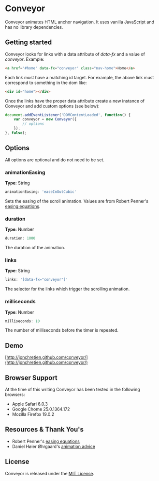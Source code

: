#  Conveyor

Conveyor animates HTML anchor navigation. It uses vanilla JavaScript and has no library dependencies.

## Getting started

Conveyor looks for links with a data attribute of _data-fx_ and a value of _conveyor_. Example:

``` html
<a href="#home" data-fx="conveyor" class="nav-home">Home</a>
```

Each link must have a matching id target. For example, the above link must correspond to something in the dom like:
``` html
<div id="home"></div>
```

Once the links have the proper data attribute create a new instance of Conveyor and add custom options (see below):

``` js
document.addEventListener('DOMContentLoaded', function() {
    var conveyor = new Conveyor({
        // options
    });
}, false);
```

## Options

All options are optional and do not need to be set.

### animationEasing

**Type:** String

``` js
animationEasing: 'easeInOutCubic'
```

Sets the easing of the scroll animation. Values are from Robert Penner's [easing equations](http://www.robertpenner.com/easing/).

### duration

**Type:** Number

``` js
duration: 1000
```

The duration of the animation.

### links

**Type:** String

``` js
links: '[data-fx="conveyor"]'
```

The selector for the links which trigger the scrolling animation.

### milliseconds

**Type:** Number

``` js
milliseconds: 10
```

The number of milliseconds before the timer is repeated.

## Demo
[http://jonchretien.github.com/conveyor/](http://jonchretien.github.com/conveyor/)


## Browser Support

At the time of this writing Conveyor has been tested in the following browsers:

- Apple Safari 6.0.3
- Google Chome 25.0.1364.172
- Mozilla Firefox 19.0.2

## Resources &amp; Thank You's

- Robert Penner's [easing equations](http://www.robertpenner.com/easing/)
- Daniel Høier Øhrgaard's [animation advice](https://github.com/Flambino)

## License

Conveyor is released under the [MIT License](http://mit-license.org).